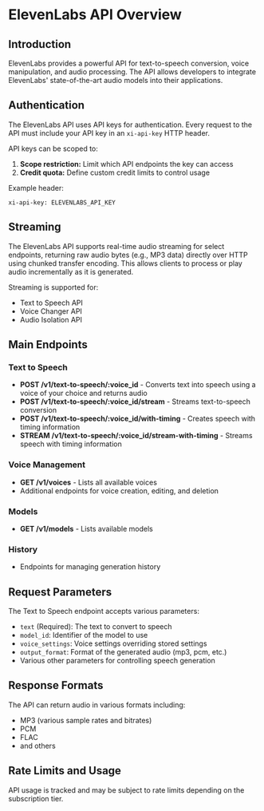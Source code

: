 # ElevenLabs API Overview

## Introduction
ElevenLabs provides a powerful API for text-to-speech conversion, voice manipulation, and audio processing. The API allows developers to integrate ElevenLabs' state-of-the-art audio models into their applications.

## Authentication
The ElevenLabs API uses API keys for authentication. Every request to the API must include your API key in an `xi-api-key` HTTP header.

API keys can be scoped to:
1. **Scope restriction:** Limit which API endpoints the key can access
2. **Credit quota:** Define custom credit limits to control usage

Example header:
```
xi-api-key: ELEVENLABS_API_KEY
```

## Streaming
The ElevenLabs API supports real-time audio streaming for select endpoints, returning raw audio bytes (e.g., MP3 data) directly over HTTP using chunked transfer encoding. This allows clients to process or play audio incrementally as it is generated.

Streaming is supported for:
- Text to Speech API
- Voice Changer API
- Audio Isolation API

## Main Endpoints

### Text to Speech
- **POST /v1/text-to-speech/:voice_id** - Converts text into speech using a voice of your choice and returns audio
- **POST /v1/text-to-speech/:voice_id/stream** - Streams text-to-speech conversion
- **POST /v1/text-to-speech/:voice_id/with-timing** - Creates speech with timing information
- **STREAM /v1/text-to-speech/:voice_id/stream-with-timing** - Streams speech with timing information

### Voice Management
- **GET /v1/voices** - Lists all available voices
- Additional endpoints for voice creation, editing, and deletion

### Models
- **GET /v1/models** - Lists available models

### History
- Endpoints for managing generation history

## Request Parameters
The Text to Speech endpoint accepts various parameters:
- `text` (Required): The text to convert to speech
- `model_id`: Identifier of the model to use
- `voice_settings`: Voice settings overriding stored settings
- `output_format`: Format of the generated audio (mp3, pcm, etc.)
- Various other parameters for controlling speech generation

## Response Formats
The API can return audio in various formats including:
- MP3 (various sample rates and bitrates)
- PCM
- FLAC
- and others

## Rate Limits and Usage
API usage is tracked and may be subject to rate limits depending on the subscription tier.
